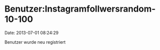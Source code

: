 Benutzer:Instagramfollwersrandom-10-100
=======================================

Date: 2013-07-01 08:24:29

Benutzer wurde neu registriert
